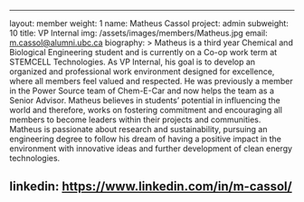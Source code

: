 
---
layout: member
weight: 1
name: Matheus Cassol
project: admin
subweight: 10
title: VP Internal
img: /assets/images/members/Matheus.jpg
email: m.cassol@alumni.ubc.ca
biography: >
  Matheus is a third year Chemical and Biological Engineering student and is currently on a Co-op work term at STEMCELL Technologies. As VP Internal, his goal is to develop an organized and professional work environment designed for excellence, where all members feel valued and respected. He was previously a member in the Power Source team of Chem-E-Car and now helps the team as a Senior Advisor. Matheus believes in students’ potential in influencing the world and therefore, works on fostering commitment and encouraging all members to become leaders within their projects and communities. Matheus is passionate about research and sustainability, pursuing an engineering degree to follow his dream of having a positive impact in the environment with innovative ideas and further development of clean energy technologies.

linkedin: https://www.linkedin.com/in/m-cassol/
---